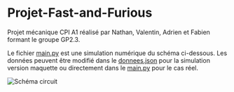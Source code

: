 # Projet-Fast-and-Furious
Projet mécanique CPI A1 réalisé par Nathan, Valentin, Adrien et Fabien formant le groupe GP2.3.
  
Le fichier [main.py](main.py) est une simulation numérique du schéma ci-dessous. Les données peuvent être modifié dans le [donnees.json](donnees.json) pour la simulation version maquette ou directement dans le [main.py](main.py) pour le cas réel.

![Schéma circuit](Schéma.png)